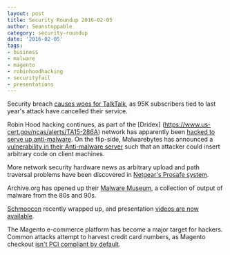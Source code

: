 ```yaml
---
layout: post
title: Security Roundup 2016-02-05
author: Seanstoppable
category: security-roundup
date: '2016-02-05'
tags:
- business
- malware
- magento
- robinhoodhacking
- securityfail
- presentations
---
```


Security breach [causes woes for TalkTalk](http://www.engadget.com/2016/02/02/talktalk-customer-loss-hack/), as 95K subscribers tied to last year's attack have cancelled their service.

Robin Hood hacking continues, as part of the [Dridex] (https://www.us-cert.gov/ncas/alerts/TA15-286A) network has apparently been [hacked to serve up anti-malware](http://www.theregister.co.uk/2016/02/04/dridex_botnet_pwned/). On the flip-side, Malwarebytes has announced a [vulnerability in their Anti-malware server](https://blog.malwarebytes.org/news/2016/02/malwarebytes-anti-malware-vulnerability-disclosure/) such that an attacker could insert arbitrary code on client machines.

More network security hardware news as arbitrary upload and path traversal problems have been discovered in [Netgear's Prosafe system](https://threatpost.com/netgear-management-system-vulnerable-to-rce-path-traversal-attacks/116139/).

Archive.org has opened up their [Malware Museum](https://archive.org/details/malwaremuseum?sort=-publicdate), a collection of output of malware from the 80s and 90s.

[Schmoocon](http://shmoocon.org/) recently wrapped up, and presentation [videos are now available](https://archive.org/details/shmoocon-2016).

The Magento e-commerce platform has become a major target for hackers. Common attacks attempt to harvest credit card numbers, as Magento checkout [isn't PCI compliant by default](https://blog.sucuri.net/2016/02/theft-over-tls-or-illusion-of-pci-compliance.html).
